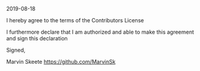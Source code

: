 2019-08-18

I hereby agree to the terms of the Contributors License

I furthermore declare that I am authorized and able to make this agreement and sign this declaration

Signed,

Marvin Skeete
https://github.com/MarvinSk
